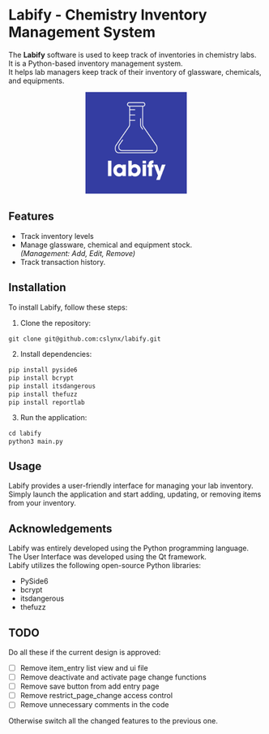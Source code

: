 # Labify - Chemistry Inventory Management System

The **Labify** software is used to keep track of inventories in chemistry labs.<br>
It is a Python-based inventory management system.<br>
It helps lab managers keep track of their inventory of glassware, chemicals, and equipments.

<p align="center">
 <img src="images/labify.jpeg" alt="Labify Logo" width="200px">
</p>

## Features

- Track inventory levels
- Manage glassware, chemical and equipment stock. <br>
  *(Management: Add, Edit, Remove)*
- Track transaction history.

## Installation

To install Labify, follow these steps:

1. Clone the repository:
```
git clone git@github.com:cslynx/labify.git
```
2. Install dependencies:
```
pip install pyside6
pip install bcrypt
pip install itsdangerous
pip install thefuzz
pip install reportlab
``` 
3. Run the application:
```
cd labify
python3 main.py
```

## Usage

Labify provides a user-friendly interface for managing your lab inventory. Simply launch the application and start adding, updating, or removing items from your inventory.

## Acknowledgements

Labify was entirely developed using the Python programming language.<br>
The User Interface was developed using the Qt framework.<br>
Labify utilizes the following open-source Python libraries:
- PySide6
- bcrypt
- itsdangerous
- thefuzz

## TODO

Do all these if the current design is approved:
- [ ] Remove item_entry list view and ui file
- [ ] Remove deactivate and activate page change functions
- [ ] Remove save button from add entry page
- [ ] Remove restrict_page_change access control
- [ ] Remove unnecessary comments in the code

Otherwise switch all the changed features to the previous one.

